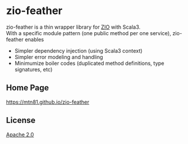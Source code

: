 # zio-feather

zio-feather is a thin wrapper library for [ZIO](https://github.com/zio/zio) with Scala3.  
With a specific module pattern (one public method per one service), zio-feather enables

* Simpler dependency injection (using Scala3 context)
* Simpler error modeling and handling 
* Minimumize boiler codes (duplicated method definitions, type signatures, etc)

## Home Page
https://mtn81.github.io/zio-feather


## License
[Apache 2.0](https://www.apache.org/licenses/LICENSE-2.0)
